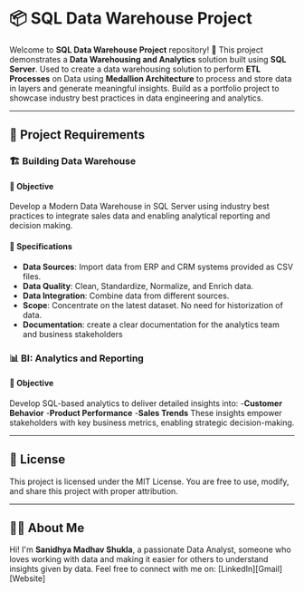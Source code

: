 # 📦 SQL Data Warehouse Project

Welcome to **SQL Data Warehouse Project** repository! 📂
This project demonstrates a **Data Warehousing and Analytics** solution built using **SQL Server**.
Used to create a data warehousing solution to perform **ETL Processes** on Data using **Medallion Architecture** to process and store data in layers and generate meaningful insights. 
Build as a portfolio project to showcase industry best practices in data engineering and analytics.

---

## 📌 Project Requirements

### 🏗️ Building Data Warehouse
#### 🎯 Objective
Develop a Modern Data Warehouse in SQL Server using industry best practices to integrate sales data and enabling analytical reporting and decision making. 
#### 📐 Specifications
- **Data Sources**: Import data from ERP and CRM systems provided as CSV files.
- **Data Quality**: Clean, Standardize, Normalize, and Enrich data.
- **Data Integration**: Combine data from different sources.
- **Scope**: Concentrate on the latest dataset. No need for historization of data.
- **Documentation**: create a clear documentation for the analytics team and business stakeholders

### 📊 BI: Analytics and Reporting
#### 🎯 Objective
Develop SQL-based analytics to deliver detailed insights into:
-**Customer Behavior**
-**Product Performance**
-**Sales Trends**
These insights empower stakeholders with key business metrics, enabling strategic decision-making.

---

## 📄 License
This project is licensed under the MIT License. You are free to use, modify, and share this project with proper attribution.

---
## 👨‍💻 About Me
Hi! I'm **Sanidhya Madhav Shukla**, a passionate Data Analyst, someone who loves working with data and making it easier for others to understand insights given by data.
Feel free to connect with me on:
[LinkedIn][Gmail][Website]
